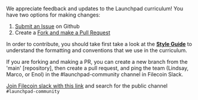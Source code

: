 We appreciate feedback and updates to the Launchpad curriculum! You have two options for making changes:
1. [Submit an Issue](https://github.com/protocol/launchpad/issues) on Github
2. Create a [Fork and make a Pull Request](https://docs.github.com/en/pull-requests/collaborating-with-pull-requests/proposing-changes-to-your-work-with-pull-requests/creating-a-pull-request-from-a-fork)

In order to contribute, you should take first take a look at the **[Style Guide](https://github.com/protocol/launchpad/blob/main/STYLE-GUIDE.md)** to understand the formatting and conventions that we use in the curriculum.

If you are forking and making a PR, you can create a new branch from the 'main' [repository], then create a pull request, and ping the team (Lindsay, Marco, or Enol) in the #launchpad-community channel in Filecoin Slack.

[Join Filecoin slack with this link](https://join.slack.com/t/filecoinproject/shared_invite/zt-1b4n3vz4z-m0NHr2Yksgq7HZk5w5xv_g) and search for the public channel `#launchpad-community`
